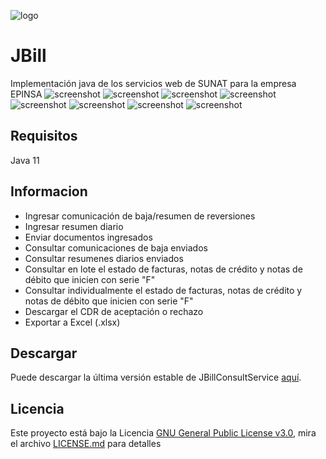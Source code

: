 ![logo](https://github.com/anthonyponte/JBill/blob/master/res/color_logo.png)
# JBill
Implementación java de los servicios web de SUNAT para la empresa EPINSA
![screenshot](https://github.com/anthonyponte/JBill/blob/1.0.0/res/2022-06-17_10_51_53-JBill.png)
![screenshot](https://github.com/anthonyponte/JBill/blob/1.0.0/res/2022-06-17_10_52_16-JBill.png)
![screenshot](https://github.com/anthonyponte/JBill/blob/1.0.0/res/2022-06-17_10_52_35-JBill.png)
![screenshot](https://github.com/anthonyponte/JBill/blob/1.0.0/res/2022-06-17_10_53_34-JBill.png)
![screenshot](https://github.com/anthonyponte/JBill/blob/1.0.0/res/2022-06-17_10_53_59-JBill.png)
![screenshot](https://github.com/anthonyponte/JBill/blob/1.0.0/res/2022-06-17_10_54_16-JBill.png)
![screenshot](https://github.com/anthonyponte/JBill/blob/1.0.0/res/2022-06-17_10_54_51-JBill.png)
![screenshot](https://github.com/anthonyponte/JBill/blob/1.0.0/res/2022-06-17_10_58_41-JBill.png)
## Requisitos
Java 11
## Informacion
* Ingresar comunicación de baja/resumen de reversiones
* Ingresar resumen diario
* Enviar documentos ingresados
* Consultar comunicaciones de baja enviados
* Consultar resumenes diarios enviados
* Consultar en lote el estado de facturas, notas de crédito y notas de débito que inicien con serie "F"
* Consultar individualmente el estado de facturas, notas de crédito y notas de débito que inicien con serie "F"
* Descargar el CDR de aceptación o rechazo
* Exportar a Excel (.xlsx)
## Descargar
Puede descargar la última versión estable de JBillConsultService [aquí](https://github.com/anthonyponte/JBill/releases).
## Licencia
Este proyecto está bajo la Licencia [GNU General Public License v3.0](https://www.gnu.org/licenses/gpl-3.0.html), mira el archivo [LICENSE.md](https://github.com/anthonyrponte/JBillConsultService/blob/master/LICENSE) para detalles

